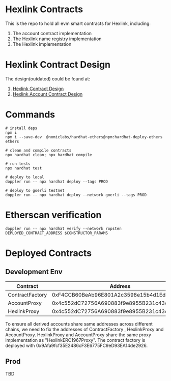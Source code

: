 # Hexlink Contracts

This is the repo to hold all evm smart contracts for Hexlink, including:

1. The account contract implementation
2. The Hexlink name registry implementation
3. The Hexlink implementation

# Hexlink Contract Design

The design(outdated) could be found at:

1. [Hexlink Contract Design](https://docs.google.com/document/d/1rggtUx_oS0rD3e9hYCvAL0IslBUc7OaOQC9ily24X1A/edit?usp=sharing)
2. [Hexlink Account Contract Design](https://docs.google.com/document/d/1r2hulO2eJJokoH_gO9cdKQTyegUnTUCtSN-_M3E9hnw/edit?usp=sharing)

# Commands

```
# install deps
npm i
npm i --save-dev  @nomiclabs/hardhat-ethers@npm:hardhat-deploy-ethers ethers

# clean and compile contracts
npx hardhat clean; npx hardhat compile

# run tests
npx hardhat test

# deploy to local
doppler run -- npx hardhat deploy --tags PROD

# deploy to goerli testnet
doppler run -- npx hardhat deploy --network goerli --tags PROD
```

# Etherscan verification

```shell
doppler run -- npx hardhat verify --network ropsten DEPLOYED_CONTRACT_ADDRESS $CONSTRUCTOR_PARAMS
```

# Deployed Contracts

## Development Env

| Contract | Address |
| ----------- | ----------- |
| ContractFactory | 0xF4CCB60BeAb96E801A2c3598e15b4d1Ed72ECa53 |
| AccountProxy | 0x4c552dC72756A690883f9e8955B231c43c4E598e |
| HexlinkProxy | 0x4c552dC72756A690883f9e8955B231c43c4E598e |

To ensure all derived accounts share same addresses across different chains, we need to fix the addresses of ContractFactory , HexlinkProxy and AccountProxy. HexlinkProxy and AccountProxy share the same proxy implementation as "HexlinkERC1967Proxy". The contract factory is deployed with 0x9Afa9fcf35E2486cF3E6775FC9eD93EA14de2926.

## Prod

TBD
